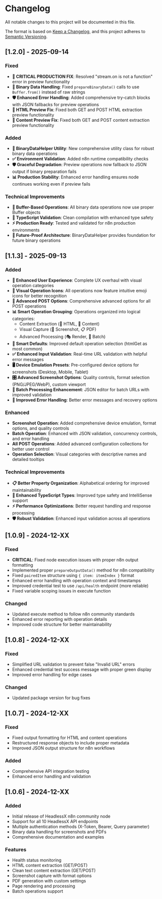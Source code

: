 # Changelog

All notable changes to this project will be documented in this file.

The format is based on [Keep a Changelog](https://keepachangelog.com/en/1.0.0/),
and this project adheres to [Semantic Versioning](https://semver.org/spec/v2.0.0.html).

## [1.2.0] - 2025-09-14

### Fixed
- **🚨 CRITICAL PRODUCTION FIX**: Resolved "stream.on is not a function" error in preview functionality
- **🔧 Binary Data Handling**: Fixed `prepareBinaryData()` calls to use `Buffer.from()` instead of raw strings
- **🛡️ Enhanced Error Handling**: Added comprehensive try-catch blocks with JSON fallbacks for preview operations
- **📄 HTML Preview Fix**: Fixed both GET and POST HTML extraction preview functionality
- **📝 Content Preview Fix**: Fixed both GET and POST content extraction preview functionality

### Added
- **🔧 BinaryDataHelper Utility**: New comprehensive utility class for robust binary data operations
- **✅ Environment Validation**: Added n8n runtime compatibility checks
- **🛡️ Graceful Degradation**: Preview operations now fallback to JSON output if binary preparation fails
- **📊 Production Stability**: Enhanced error handling ensures node continues working even if preview fails

### Technical Improvements
- **🔄 Buffer-Based Operations**: All binary data operations now use proper Buffer objects
- **🧪 TypeScript Validation**: Clean compilation with enhanced type safety
- **⚡ Production Ready**: Tested and validated for n8n production environments
- **🔗 Future-Proof Architecture**: BinaryDataHelper provides foundation for future binary operations

## [1.1.3] - 2025-09-13

### Added
- **🎨 Enhanced User Experience**: Complete UX overhaul with visual operation categories
- **📱 Visual Operation Icons**: All operations now feature intuitive emoji icons for better recognition
- **🔧 Advanced POST Options**: Comprehensive advanced options for all POST operations
- **📊 Smart Operation Grouping**: Operations organized into logical categories:
  - Content Extraction (📄 HTML, 📝 Content)
  - Visual Capture (📸 Screenshot, 📋 PDF) 
  - Advanced Processing (🎭 Render, 🔄 Batch)
- **🎯 Smart Defaults**: Improved default operation selection (htmlGet as most common)
- **✅ Enhanced Input Validation**: Real-time URL validation with helpful error messages
- **🖥️ Device Emulation Presets**: Pre-configured device options for screenshots (Desktop, Mobile, Tablet)
- **🎛️ Advanced Screenshot Options**: Quality controls, format selection (PNG/JPEG/WebP), custom viewport
- **📑 Batch Processing Enhancement**: JSON editor for batch URLs with improved validation
- **🔄 Improved Error Handling**: Better error messages and recovery options

### Enhanced
- **Screenshot Operation**: Added comprehensive device emulation, format options, and quality controls
- **Batch Operation**: Enhanced with JSON validation, concurrency controls, and error handling
- **All POST Operations**: Added advanced configuration collections for better user control
- **Operation Selection**: Visual categories with descriptive names and detailed tooltips

### Technical Improvements
- **📋 Better Property Organization**: Alphabetical ordering for improved maintainability
- **🔧 Enhanced TypeScript Types**: Improved type safety and IntelliSense support
- **⚡ Performance Optimizations**: Better request handling and response processing
- **🛡️ Robust Validation**: Enhanced input validation across all operations

## [1.0.9] - 2024-12-XX

### Fixed
- **CRITICAL**: Fixed node execution issues with proper n8n output formatting
- Implemented proper `prepareOutputData()` method for n8n compatibility  
- Fixed `pairedItem` structure using `{ item: itemIndex }` format
- Enhanced error handling with operation context and timestamps
- Improved credential test to use `/api/health` endpoint (more reliable)
- Fixed variable scoping issues in execute function

### Changed
- Updated execute method to follow n8n community standards
- Enhanced error reporting with operation details
- Improved code structure for better maintainability

## [1.0.8] - 2024-12-XX

### Fixed
- Simplified URL validation to prevent false "Invalid URL" errors
- Enhanced credential test success message with proper green display
- Improved error handling for edge cases

### Changed
- Updated package version for bug fixes

## [1.0.7] - 2024-12-XX

### Fixed
- Fixed output formatting for HTML and content operations
- Restructured response objects to include proper metadata
- Improved JSON output structure for n8n workflows

### Added
- Comprehensive API integration testing
- Enhanced error handling and validation

## [1.0.6] - 2024-12-XX

### Added
- Initial release of HeadlessX n8n community node
- Support for all 10 HeadlessX API endpoints
- Multiple authentication methods (X-Token, Bearer, Query parameter)
- Binary data handling for screenshots and PDFs
- Comprehensive documentation and examples

### Features
- Health status monitoring
- HTML content extraction (GET/POST)
- Clean text content extraction (GET/POST)
- Screenshot capture with format options
- PDF generation with custom settings
- Page rendering and processing
- Batch operations support
